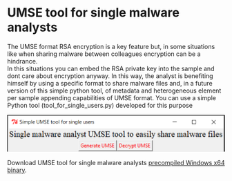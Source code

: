 # UMSE tool for single malware analysts

The UMSE format RSA encryption is a key feature but, in some situations like when sharing malware between colleagues encryption can be a hindrance.  
In this situations you can embed the RSA private key into the sample and dont care about encryption anyway. In this way, the analyst is benefiting
himself by using a specific format to share malware files and, in a future version of this simple python tool, of metadata and heterogeneous element
per sample appending capabilities of UMSE format. You can use a simple Python tool (tool_for_single_users.py) developed for this purpose

![alt text](../Master%20Thesis/figures/UMSETool.png "UMSE Tool for single users")  

Download UMSE tool for single malware analysts [precompiled Windows x64 binary](precompiled/Windows-x64.zip).